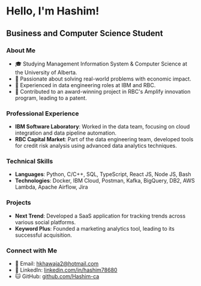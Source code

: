 # Hello, I'm Hashim!

## Business and Computer Science Student 

### About Me
- 🎓 Studying Management Information System & Computer Science at the University of Alberta.
- 🚀 Passionate about solving real-world problems with economic impact.
- 💼 Experienced in data engineering roles at IBM and RBC.
- 🏅 Contributed to an award-winning project in RBC's Amplify innovation program, leading to a patent.

### Professional Experience
- **IBM Software Laboratory**: Worked in the data team, focusing on cloud integration and data pipeline automation.
- **RBC Capital Market**: Part of the data engineering team, developed tools for credit risk analysis using advanced data analytics techniques.

### Technical Skills
- **Languages**: Python, C/C++, SQL, TypeScript, React JS, Node JS, Bash
- **Technologies**: Docker, IBM Cloud, Postman, Kafka, BigQuery, DB2, AWS Lambda, Apache Airflow, Jira

### Projects
- **Next Trend**: Developed a SaaS application for tracking trends across various social platforms.
- **Keyword Plus**: Founded a marketing analytics tool, leading to its successful acquisition.

### Connect with Me
- 📧 Email: [hkhawaja2@hotmail.com](mailto:hkhawaja2@hotmail.com)
- 💼 LinkedIn: [linkedin.com/in/hashim78680](https://linkedin.com/in/hashim78680)
- 🐱 GitHub: [github.com/Hashim-ca](https://github.com/Hashim-ca)
